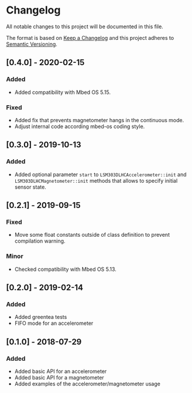# Changelog
All notable changes to this project will be documented in this file.

The format is based on [Keep a Changelog](https://keepachangelog.com/en/1.0.0/)
and this project adheres to [Semantic Versioning](https://semver.org/spec/v2.0.0.html).

## [0.4.0] - 2020-02-15
### Added

- Added compatibility with Mbed OS 5.15.

### Fixed

- Added fix that prevents magnetometer hangs in the continuous mode.
- Adjust internal code according mbed-os coding style.

## [0.3.0] - 2019-10-13
### Added

- Added optional parameter `start` to `LSM303DLHCAccelerometer::init` and
  `LSM303DLHCMagnetometer::init` methods that allows to specify initial sensor state.

## [0.2.1] - 2019-09-15
### Fixed

- Move some float constants outside of class definition to prevent compilation warning.

### Minor

- Checked compatibility with Mbed OS 5.13.

## [0.2.0] - 2019-02-14
### Added

- Added greentea tests
- FIFO mode for an accelerometer

## [0.1.0] - 2018-07-29
### Added

- Added basic API for an accelerometer
- Added basic API for a magnetometer
- Added examples of the accelerometer/magnetometer usage
